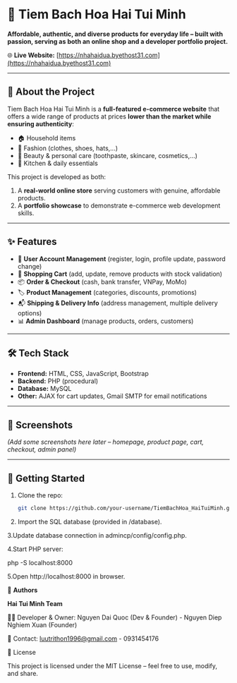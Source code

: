 # 🏪 Tiem Bach Hoa Hai Tui Minh

**Affordable, authentic, and diverse products for everyday life – built with passion, serving as both an online shop and a developer portfolio project.**

🌐 **Live Website:** [https://nhahaidua.byethost31.com](https://nhahaidua.byethost31.com)

---

## 📌 About the Project
Tiem Bach Hoa Hai Tui Minh is a **full-featured e-commerce website** that offers a wide range of products at prices **lower than the market while ensuring authenticity**:  
- 🏠 Household items  
- 👕 Fashion (clothes, shoes, hats,...)  
- 💄 Beauty & personal care (toothpaste, skincare, cosmetics,...)  
- 🍳 Kitchen & daily essentials  

This project is developed as both:  
1. A **real-world online store** serving customers with genuine, affordable products.  
2. A **portfolio showcase** to demonstrate e-commerce web development skills.  

---

## ✨ Features
- 👤 **User Account Management** (register, login, profile update, password change)  
- 🛒 **Shopping Cart** (add, update, remove products with stock validation)  
- 📦 **Order & Checkout** (cash, bank transfer, VNPay, MoMo)  
- 🏷️ **Product Management** (categories, discounts, promotions)  
- 📬 **Shipping & Delivery Info** (address management, multiple delivery options)  
- 📊 **Admin Dashboard** (manage products, orders, customers)  

---

## 🛠️ Tech Stack
- **Frontend:** HTML, CSS, JavaScript, Bootstrap  
- **Backend:** PHP (procedural)  
- **Database:** MySQL  
- **Other:** AJAX for cart updates, Gmail SMTP for email notifications  

---

## 📸 Screenshots
*(Add some screenshots here later – homepage, product page, cart, checkout, admin panel)*

---

## 🚀 Getting Started
1. Clone the repo:  
   ```bash
   git clone https://github.com/your-username/TiemBachHoa_HaiTuiMinh.git
2. Import the SQL database (provided in /database).

3.Update database connection in admincp/config/config.php.

4.Start PHP server:

  php -S localhost:8000

5.Open http://localhost:8000
 in browser.

👥 **Authors**

**Hai Tui Minh Team**

🧑‍💻 Developer & Owner: Nguyen Dai Quoc (Dev & Founder) - Nguyen Diep Nghiem Xuan (Founder)

📧 Contact: luutrithon1996@gmail.com - 0931454176

📢 License

This project is licensed under the MIT License – feel free to use, modify, and share.
